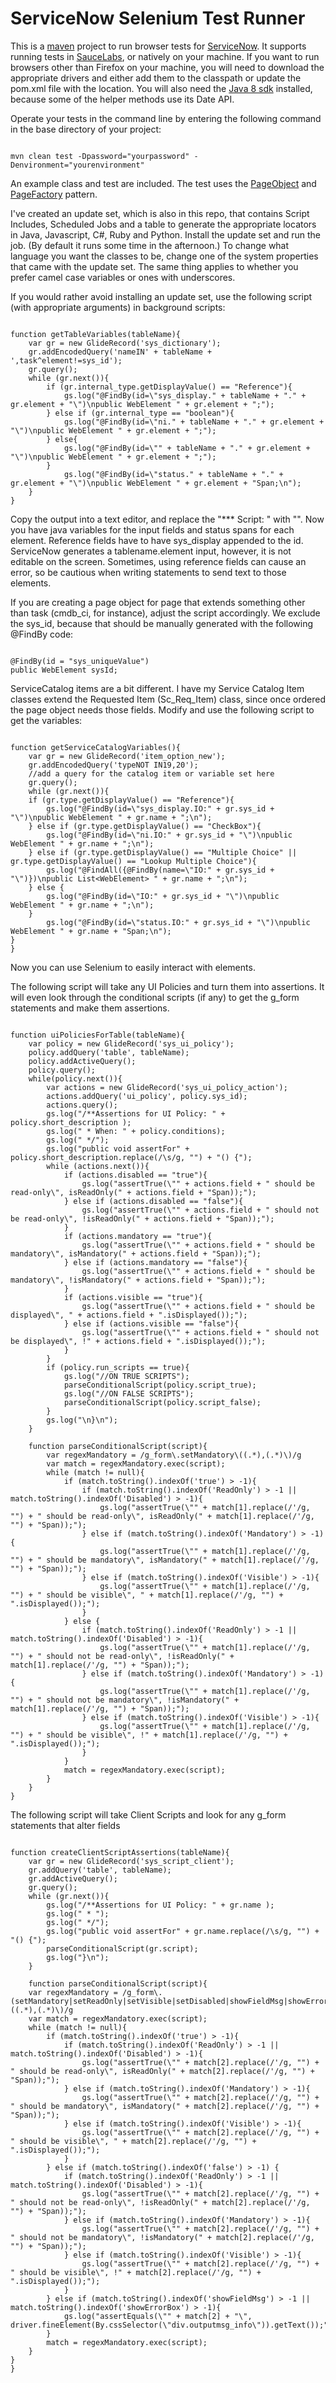 # ServiceNow Selenium Test Runner #

This is a [maven](http://maven.apache.org/) project to run browser tests for [ServiceNow](http://www.service-now.com).  It supports running tests in [SauceLabs](http://www.saucelabs.com), or natively on your machine.  If you want to run browsers other than Firefox on your machine, you will need to download the appropriate drivers and either add them to the classpath or update the pom.xml file with the location.  You will also need the [Java 8 sdk](http://www.oracle.com/technetwork/java/javase/downloads/jdk8-downloads-2133151.html) installed, because some of the helper methods use its Date API.

Operate your tests in the command line by entering the following command in the base directory of your project:


```

mvn clean test -Dpassword="yourpassword" -Denvironment="yourenvironment"
```


An example class and test are included.  The test uses the [PageObject](https://code.google.com/p/selenium/wiki/PageObjects) and [PageFactory](https://code.google.com/p/selenium/wiki/PageFactory) pattern.

I've created an update set, which is also in this repo, that contains Script Includes, Scheduled Jobs and a table to generate the appropriate locators in Java, Javascript, C#, Ruby and Python.  Install the update set and run the job.  (By default it runs some time in the afternoon.)  To change what language you want the classes to be, change one of the system properties that came with the update set.  The same thing applies to whether you prefer camel case variables or ones with underscores.

If you would rather avoid installing an update set, use the following script (with appropriate arguments) in background scripts:


```

function getTableVariables(tableName){
	var gr = new GlideRecord('sys_dictionary');
	gr.addEncodedQuery('nameIN' + tableName + ',task^element!=sys_id');
	gr.query();
	while (gr.next()){
		if (gr.internal_type.getDisplayValue() == "Reference"){
			gs.log("@FindBy(id=\"sys_display." + tableName + "." + gr.element + "\")\npublic WebElement " + gr.element + ";");
		} else if (gr.internal_type == "boolean"){
			gs.log("@FindBy(id=\"ni." + tableName + "." + gr.element + "\")\npublic WebElement " + gr.element + ";");
		} else{
			gs.log("@FindBy(id=\"" + tableName + "." + gr.element + "\")\npublic WebElement " + gr.element + ";");
		}
			gs.log("@FindBy(id=\"status." + tableName + "." + gr.element + "\")\npublic WebElement " + gr.element + "Span;\n");
	}
}
```


Copy the output into a text editor, and replace the "*** Script: " with "".  Now you have java variables for the input fields and status spans for each element.  Reference fields have to have sys_display appended to the id.  ServiceNow generates a tablename.element input, however, it is not editable on the screen.  Sometimes, using reference fields can cause an error, so be cautious when writing statements to send text to those elements.

If you are creating a page object for page that extends something other than task (cmdb_ci, for instance), adjust the script accordingly.  We exclude the sys_id, because that should be manually generated with the following @FindBy code:


```

@FindBy(id = "sys_uniqueValue")
public WebElement sysId;
```


ServiceCatalog items are a bit different.  I have my Service Catalog Item classes extend the Requested Item (Sc_Req_Item) class, since once ordered the page object needs those fields.  Modify and use the following script to get the variables:


```

function getServiceCatalogVariables(){
	var gr = new GlideRecord('item_option_new');
	gr.addEncodedQuery('typeNOT IN19,20');
	//add a query for the catalog item or variable set here
	gr.query();
	while (gr.next()){
	if (gr.type.getDisplayValue() == "Reference"){
		gs.log("@FindBy(id=\"sys_display.IO:" + gr.sys_id + "\")\npublic WebElement " + gr.name + ";\n");
	} else if (gr.type.getDisplayValue() == "CheckBox"){
		gs.log("@FindBy(id=\"ni.IO:" + gr.sys_id + "\")\npublic WebElement " + gr.name + ";\n");
	} else if (gr.type.getDisplayValue() == "Multiple Choice" || gr.type.getDisplayValue() == "Lookup Multiple Choice"){
		gs.log("@FindAll({@FindBy(name=\"IO:" + gr.sys_id + "\")})\npublic List<WebElement> " + gr.name + ";\n");
	} else {
		gs.log("@FindBy(id=\"IO:" + gr.sys_id + "\")\npublic WebElement " + gr.name + ";\n");
	}
		gs.log("@FindBy(id=\"status.IO:" + gr.sys_id + "\")\npublic WebElement " + gr.name + "Span;\n");
}
}
```


Now you can use Selenium to easily interact with elements.

The following script will take any UI Policies and turn them into assertions.  It will even look through the conditional scripts (if any) to get the g_form statements and make them assertions.

```

function uiPoliciesForTable(tableName){
	var policy = new GlideRecord('sys_ui_policy');
	policy.addQuery('table', tableName);
	policy.addActiveQuery();
	policy.query();
	while(policy.next()){
		var actions = new GlideRecord('sys_ui_policy_action');
		actions.addQuery('ui_policy', policy.sys_id);
		actions.query();
		gs.log("/**Assertions for UI Policy: " + policy.short_description );
		gs.log(" * When: " + policy.conditions);
		gs.log(" */");
		gs.log("public void assertFor" + policy.short_description.replace(/\s/g, "") + "() {");
		while (actions.next()){
			if (actions.disabled == "true"){
				gs.log("assertTrue(\"" + actions.field + " should be read-only\", isReadOnly(" + actions.field + "Span));");
			} else if (actions.disabled == "false"){
				gs.log("assertTrue(\"" + actions.field + " should not be read-only\", !isReadOnly(" + actions.field + "Span));");
			}
			if (actions.mandatory == "true"){
				gs.log("assertTrue(\"" + actions.field + " should be mandatory\", isMandatory(" + actions.field + "Span));");
			} else if (actions.mandatory == "false"){
				gs.log("assertTrue(\"" + actions.field + " should be mandatory\", !isMandatory(" + actions.field + "Span));");
			}
			if (actions.visible == "true"){
				gs.log("assertTrue(\"" + actions.field + " should be displayed\", " + actions.field + ".isDisplayed());");
			} else if (actions.visible == "false"){
				gs.log("assertTrue(\"" + actions.field + " should not be displayed\", !" + actions.field + ".isDisplayed());");
			}
		}
		if (policy.run_scripts == true){
			gs.log("//ON TRUE SCRIPTS");
			parseConditionalScript(policy.script_true);
			gs.log("//ON FALSE SCRIPTS");
			parseConditionalScript(policy.script_false);
		}
		gs.log("\n}\n");
	}

	function parseConditionalScript(script){
		var regexMandatory = /g_form\.setMandatory\((.*),(.*)\)/g
		var match = regexMandatory.exec(script);
		while (match != null){
			if (match.toString().indexOf('true') > -1){
				if (match.toString().indexOf('ReadOnly') > -1 || match.toString().indexOf('Disabled') > -1){
					gs.log("assertTrue(\"" + match[1].replace(/'/g, "") + " should be read-only\", isReadOnly(" + match[1].replace(/'/g, "") + "Span));");
				} else if (match.toString().indexOf('Mandatory') > -1){
					gs.log("assertTrue(\"" + match[1].replace(/'/g, "") + " should be mandatory\", isMandatory(" + match[1].replace(/'/g, "") + "Span));");
				} else if (match.toString().indexOf('Visible') > -1){
					gs.log("assertTrue(\"" + match[1].replace(/'/g, "") + " should be visible\", " + match[1].replace(/'/g, "") + ".isDisplayed());");
				}			
			} else {
				if (match.toString().indexOf('ReadOnly') > -1 || match.toString().indexOf('Disabled') > -1){
					gs.log("assertTrue(\"" + match[1].replace(/'/g, "") + " should not be read-only\", !isReadOnly(" + match[1].replace(/'/g, "") + "Span));");
				} else if (match.toString().indexOf('Mandatory') > -1){
					gs.log("assertTrue(\"" + match[1].replace(/'/g, "") + " should not be mandatory\", !isMandatory(" + match[1].replace(/'/g, "") + "Span));");
				} else if (match.toString().indexOf('Visible') > -1){
					gs.log("assertTrue(\"" + match[1].replace(/'/g, "") + " should be visible\", !" + match[1].replace(/'/g, "") + ".isDisplayed());");
				}
			}
			match = regexMandatory.exec(script);		
		}
	}
}

```

The following script will take Client Scripts and look for any g_form statements that alter fields

```

function createClientScriptAssertions(tableName){
	var gr = new GlideRecord('sys_script_client');
	gr.addQuery('table', tableName);
	gr.addActiveQuery();
	gr.query();
	while (gr.next()){
		gs.log("/**Assertions for UI Policy: " + gr.name );
		gs.log(" * ");
		gs.log(" */");
		gs.log("public void assertFor" + gr.name.replace(/\s/g, "") + "() {");
		parseConditionalScript(gr.script);
		gs.log("}\n");
	}
	
	function parseConditionalScript(script){
	var regexMandatory = /g_form\.(setMandatory|setReadOnly|setVisible|setDisabled|showFieldMsg|showErrorBox)\((.*),(.*)\)/g
	var match = regexMandatory.exec(script);
	while (match != null){
		if (match.toString().indexOf('true') > -1){
			if (match.toString().indexOf('ReadOnly') > -1 || match.toString().indexOf('Disabled') > -1){
				gs.log("assertTrue(\"" + match[2].replace(/'/g, "") + " should be read-only\", isReadOnly(" + match[2].replace(/'/g, "") + "Span));");
			} else if (match.toString().indexOf('Mandatory') > -1){
				gs.log("assertTrue(\"" + match[2].replace(/'/g, "") + " should be mandatory\", isMandatory(" + match[2].replace(/'/g, "") + "Span));");
			} else if (match.toString().indexOf('Visible') > -1){
				gs.log("assertTrue(\"" + match[2].replace(/'/g, "") + " should be visible\", " + match[2].replace(/'/g, "") + ".isDisplayed());");
			}			
		} else if (match.toString().indexOf('false') > -1) {
			if (match.toString().indexOf('ReadOnly') > -1 || match.toString().indexOf('Disabled') > -1){
				gs.log("assertTrue(\"" + match[2].replace(/'/g, "") + " should not be read-only\", !isReadOnly(" + match[2].replace(/'/g, "") + "Span));");
			} else if (match.toString().indexOf('Mandatory') > -1){
				gs.log("assertTrue(\"" + match[2].replace(/'/g, "") + " should not be mandatory\", !isMandatory(" + match[2].replace(/'/g, "") + "Span));");
			} else if (match.toString().indexOf('Visible') > -1){
				gs.log("assertTrue(\"" + match[2].replace(/'/g, "") + " should be visible\", !" + match[2].replace(/'/g, "") + ".isDisplayed());");
			}
		} else if (match.toString().indexOf('showFieldMsg') > -1 || match.toString().indexOf('showErrorBox') > -1){
			gs.log("assertEquals(\"" + match[2] + "\", driver.fineElement(By.cssSelector(\"div.outputmsg_info\")).getText());");
		}
		match = regexMandatory.exec(script);
	}
}
}
```

